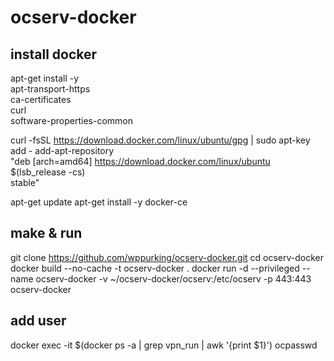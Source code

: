 # ocserv-docker
## install docker
apt-get install -y\
    apt-transport-https \
    ca-certificates \
    curl \
    software-properties-common

curl -fsSL https://download.docker.com/linux/ubuntu/gpg | sudo apt-key add -
add-apt-repository \
   "deb [arch=amd64] https://download.docker.com/linux/ubuntu \
   $(lsb_release -cs) \
   stable"

apt-get update
apt-get install -y docker-ce 

## make & run
git clone https://github.com/wppurking/ocserv-docker.git
cd ocserv-docker
docker build --no-cache -t ocserv-docker .
docker run -d --privileged --name ocserv-docker -v ~/ocserv-docker/ocserv:/etc/ocserv -p 443:443 ocserv-docker

## add user
docker exec -it $(docker ps -a | grep vpn_run | awk '{print $1}') ocpasswd
